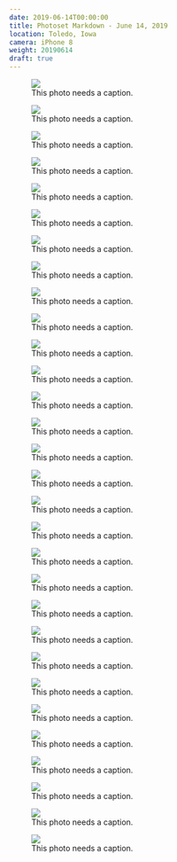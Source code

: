 ```yaml
---
date: 2019-06-14T00:00:00
title: Photoset Markdown - June 14, 2019
location: Toledo, Iowa
camera: iPhone 8
weight: 20190614
draft: true
---
```


<figure>
  <img src="https://images-summittdweller.nyc3.digitaloceanspaces.com/Norway-Photos-2019/Kirkenes, Finnmark - Johan Knudtzens gate, June 14, 2019/IMG_0325.png" />
  <figcaption> This photo needs a caption.</figcaption>
</figure>

<figure>
  <img src="https://images-summittdweller.nyc3.digitaloceanspaces.com/Norway-Photos-2019/Kirkenes, Finnmark - Johan Knudtzens gate, June 14, 2019/IMG_0326.png" />
  <figcaption> This photo needs a caption.</figcaption>
</figure>

<figure>
  <img src="https://images-summittdweller.nyc3.digitaloceanspaces.com/Norway-Photos-2019/Kirkenes, Finnmark - Johan Knudtzens gate, June 14, 2019/IMG_0435.png" />
  <figcaption> This photo needs a caption.</figcaption>
</figure>

<figure>
  <img src="https://images-summittdweller.nyc3.digitaloceanspaces.com/Norway-Photos-2019/Kirkenes, Finnmark - Johan Knudtzens gate, June 14, 2019/IMG_0436.png" />
  <figcaption> This photo needs a caption.</figcaption>
</figure>

<figure>
  <img src="https://images-summittdweller.nyc3.digitaloceanspaces.com/Norway-Photos-2019/Kirkenes, Finnmark - Johan Knudtzens gate, June 14, 2019/IMG_0437.png" />
  <figcaption> This photo needs a caption.</figcaption>
</figure>

<figure>
  <img src="https://images-summittdweller.nyc3.digitaloceanspaces.com/Norway-Photos-2019/Kirkenes, Finnmark - Johan Knudtzens gate, June 14, 2019/IMG_0438.png" />
  <figcaption> This photo needs a caption.</figcaption>
</figure>

<figure>
  <img src="https://images-summittdweller.nyc3.digitaloceanspaces.com/Norway-Photos-2019/Kirkenes, Finnmark - Johan Knudtzens gate, June 14, 2019/IMG_0439.png" />
  <figcaption> This photo needs a caption.</figcaption>
</figure>

<figure>
  <img src="https://images-summittdweller.nyc3.digitaloceanspaces.com/Norway-Photos-2019/Kirkenes, Finnmark - Johan Knudtzens gate, June 14, 2019/IMG_0440.png" />
  <figcaption> This photo needs a caption.</figcaption>
</figure>

<figure>
  <img src="https://images-summittdweller.nyc3.digitaloceanspaces.com/Norway-Photos-2019/Kirkenes, Finnmark - Johan Knudtzens gate, June 14, 2019/IMG_0441.png" />
  <figcaption> This photo needs a caption.</figcaption>
</figure>

<figure>
  <img src="https://images-summittdweller.nyc3.digitaloceanspaces.com/Norway-Photos-2019/Kirkenes, Finnmark - Johan Knudtzens gate, June 14, 2019/IMG_0442.png" />
  <figcaption> This photo needs a caption.</figcaption>
</figure>

<figure>
  <img src="https://images-summittdweller.nyc3.digitaloceanspaces.com/Norway-Photos-2019/Kirkenes, Finnmark - Johan Knudtzens gate, June 14, 2019/IMG_0445.png" />
  <figcaption> This photo needs a caption.</figcaption>
</figure>

<figure>
  <img src="https://images-summittdweller.nyc3.digitaloceanspaces.com/Norway-Photos-2019/Kirkenes, Finnmark - Johan Knudtzens gate, June 14, 2019/IMG_0446.png" />
  <figcaption> This photo needs a caption.</figcaption>
</figure>

<figure>
  <img src="https://images-summittdweller.nyc3.digitaloceanspaces.com/Norway-Photos-2019/Kirkenes, Finnmark - Johan Knudtzens gate, June 14, 2019/IMG_0447.png" />
  <figcaption> This photo needs a caption.</figcaption>
</figure>

<figure>
  <img src="https://images-summittdweller.nyc3.digitaloceanspaces.com/Norway-Photos-2019/Skarsvåg - Finnmark, June 14, 2019/IMG_0451.png" />
  <figcaption> This photo needs a caption.</figcaption>
</figure>

<figure>
  <img src="https://images-summittdweller.nyc3.digitaloceanspaces.com/Norway-Photos-2019/Skarsvåg - Finnmark, June 14, 2019/IMG_0454.png" />
  <figcaption> This photo needs a caption.</figcaption>
</figure>

<figure>
  <img src="https://images-summittdweller.nyc3.digitaloceanspaces.com/Norway-Photos-2019/Skarsvåg - Finnmark, June 14, 2019/IMG_0455.png" />
  <figcaption> This photo needs a caption.</figcaption>
</figure>

<figure>
  <img src="https://images-summittdweller.nyc3.digitaloceanspaces.com/Norway-Photos-2019/Skarsvåg - Finnmark, June 14, 2019/IMG_0458.png" />
  <figcaption> This photo needs a caption.</figcaption>
</figure>

<figure>
  <img src="https://images-summittdweller.nyc3.digitaloceanspaces.com/Norway-Photos-2019/Skarsvåg - Finnmark, June 14, 2019/IMG_0463.png" />
  <figcaption> This photo needs a caption.</figcaption>
</figure>

<figure>
  <img src="https://images-summittdweller.nyc3.digitaloceanspaces.com/Norway-Photos-2019/Skarsvåg - Finnmark, June 14, 2019/IMG_0465.png" />
  <figcaption> This photo needs a caption.</figcaption>
</figure>

<figure>
  <img src="https://images-summittdweller.nyc3.digitaloceanspaces.com/Norway-Photos-2019/Skarsvåg - Finnmark, June 14, 2019/IMG_0466.png" />
  <figcaption> This photo needs a caption.</figcaption>
</figure>

<figure>
  <img src="https://images-summittdweller.nyc3.digitaloceanspaces.com/Norway-Photos-2019/Skarsvåg - Finnmark, June 14, 2019/IMG_0469.png" />
  <figcaption> This photo needs a caption.</figcaption>
</figure>

<figure>
  <img src="https://images-summittdweller.nyc3.digitaloceanspaces.com/Norway-Photos-2019/Skarsvåg - Finnmark, June 14, 2019/IMG_0470.png" />
  <figcaption> This photo needs a caption.</figcaption>
</figure>

<figure>
  <img src="https://images-summittdweller.nyc3.digitaloceanspaces.com/Norway-Photos-2019/Skarsvåg - Finnmark, June 14, 2019/IMG_0472.png" />
  <figcaption> This photo needs a caption.</figcaption>
</figure>

<figure>
  <img src="https://images-summittdweller.nyc3.digitaloceanspaces.com/Norway-Photos-2019/Skarsvåg - Finnmark, June 14, 2019/IMG_0473.png" />
  <figcaption> This photo needs a caption.</figcaption>
</figure>

<figure>
  <img src="https://images-summittdweller.nyc3.digitaloceanspaces.com/Norway-Photos-2019/Skarsvåg - Finnmark, June 14, 2019/IMG_0474.png" />
  <figcaption> This photo needs a caption.</figcaption>
</figure>

<figure>
  <img src="https://images-summittdweller.nyc3.digitaloceanspaces.com/Norway-Photos-2019/Skarsvåg - Finnmark, June 14, 2019/IMG_0476.png" />
  <figcaption> This photo needs a caption.</figcaption>
</figure>

<figure>
  <img src="https://images-summittdweller.nyc3.digitaloceanspaces.com/Norway-Photos-2019/Skarsvåg - Finnmark, June 14, 2019/IMG_0478.png" />
  <figcaption> This photo needs a caption.</figcaption>
</figure>

<figure>
  <img src="https://images-summittdweller.nyc3.digitaloceanspaces.com/Norway-Photos-2019/Skarsvåg - Finnmark, June 14, 2019/IMG_0489.png" />
  <figcaption> This photo needs a caption.</figcaption>
</figure>

<figure>
  <img src="https://images-summittdweller.nyc3.digitaloceanspaces.com/Norway-Photos-2019/Skarsvåg - Finnmark, June 14, 2019/IMG_0512.png" />
  <figcaption> This photo needs a caption.</figcaption>
</figure>

<figure>
  <img src="https://images-summittdweller.nyc3.digitaloceanspaces.com/Norway-Photos-2019/Skarsvåg - Finnmark, June 14, 2019/IMG_0517.png" />
  <figcaption> This photo needs a caption.</figcaption>
</figure>
